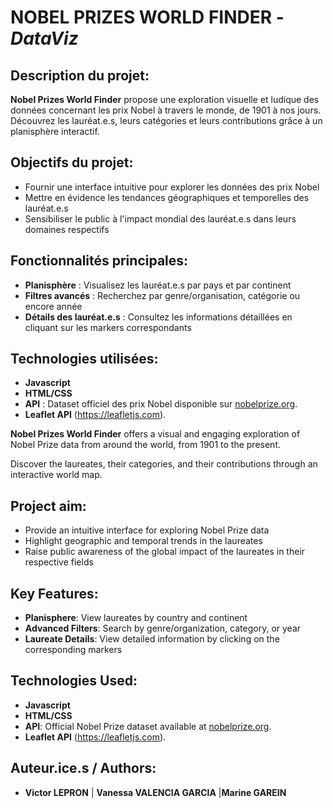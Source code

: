 # NOBEL PRIZES WORLD FINDER - _DataViz_

## Description du projet:

**Nobel Prizes World Finder** propose une exploration visuelle et ludique des données concernant les prix Nobel à travers le monde, de 1901 à nos jours. 
Découvrez les lauréat.e.s, leurs catégories et leurs contributions grâce à un planisphère interactif.

## Objectifs du projet:

- Fournir une interface intuitive pour explorer les données des prix Nobel
- Mettre en évidence les tendances géographiques et temporelles des lauréat.e.s
- Sensibiliser le public à l'impact mondial des lauréat.e.s dans leurs domaines respectifs

## Fonctionnalités principales:

- **Planisphère** : Visualisez les lauréat.e.s par pays et par continent
- **Filtres avancés** : Recherchez par genre/organisation, catégorie ou encore année
- **Détails des lauréat.e.s** : Consultez les informations détaillées en cliquant sur les markers correspondants

## Technologies utilisées:

- **Javascript** 
- **HTML/CSS**
- **API** : Dataset officiel des prix Nobel disponible sur [nobelprize.org](https://www.nobelprize.org).
- **Leaflet API** (https://leafletjs.com).



**Nobel Prizes World Finder** offers a visual and engaging exploration of Nobel Prize data from around the world, from 1901 to the present.

Discover the laureates, their categories, and their contributions through an interactive world map. 

## Project aim:

- Provide an intuitive interface for exploring Nobel Prize data
- Highlight geographic and temporal trends in the laureates
- Raise public awareness of the global impact of the laureates in their respective fields

## Key Features:

- **Planisphere**: View laureates by country and continent
- **Advanced Filters**: Search by genre/organization, category, or year
- **Laureate Details**: View detailed information by clicking on the corresponding markers

## Technologies Used:

- **Javascript**
- **HTML/CSS**
- **API**: Official Nobel Prize dataset available at [nobelprize.org](https://www.nobelprize.org).
- **Leaflet API** (https://leafletjs.com).

## Auteur.ice.s / Authors:

- **Victor LEPRON**  | **Vanessa VALENCIA GARCIA** |**Marine GAREIN** 

